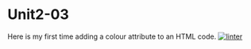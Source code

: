 # Unit2-03
Here is my first time adding a colour attribute to an HTML code.
[![linter](https://github.com/Samantha-Nguyen/Unit2-03/workflows/linter/badge.svg)](https://github.com/marketplace/actions/super-linter)
